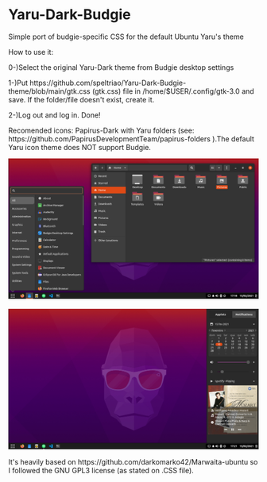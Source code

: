 # Yaru-Dark-Budgie
Simple port of budgie-specific CSS for the default Ubuntu Yaru's theme

<p>How to use it: 
<p>0-)Select the original Yaru-Dark theme from Budgie desktop settings</p>
<p>1-)Put https://github.com/speltriao/Yaru-Dark-Budgie-theme/blob/main/gtk.css (gtk.css) file in /home/$USER/.config/gtk-3.0 and save. If the folder/file doesn't exist, create it.</p>
<p>2-)Log out and log in. Done! </p> 
<p>Recomended icons: Papirus-Dark with Yaru folders (see: https://github.com/PapirusDevelopmentTeam/papirus-folders ).The default Yaru icon theme does NOT support Budgie.

![ScreenShot](print.png)
<br></br>
![ScreemShot](print2.png)

<p>It's heavily based on https://github.com/darkomarko42/Marwaita-ubuntu so I followed the GNU GPL3 license (as stated on .CSS file).</p>
